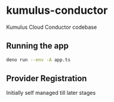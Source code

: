 # kumulus-conductor
Kumulus Cloud Conductor codebase

## Running the app

```bash
deno run --env -A app.ts
```

## Provider Registration

Initially self managed till later stages